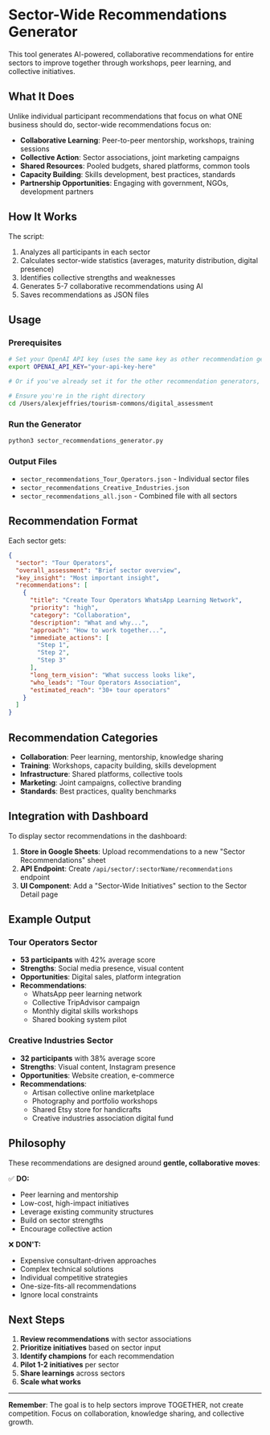 # Sector-Wide Recommendations Generator

This tool generates AI-powered, collaborative recommendations for entire sectors to improve together through workshops, peer learning, and collective initiatives.

## What It Does

Unlike individual participant recommendations that focus on what ONE business should do, sector-wide recommendations focus on:

- **Collaborative Learning**: Peer-to-peer mentorship, workshops, training sessions
- **Collective Action**: Sector associations, joint marketing campaigns
- **Shared Resources**: Pooled budgets, shared platforms, common tools
- **Capacity Building**: Skills development, best practices, standards
- **Partnership Opportunities**: Engaging with government, NGOs, development partners

## How It Works

The script:
1. Analyzes all participants in each sector
2. Calculates sector-wide statistics (averages, maturity distribution, digital presence)
3. Identifies collective strengths and weaknesses
4. Generates 5-7 collaborative recommendations using AI
5. Saves recommendations as JSON files

## Usage

### Prerequisites

```bash
# Set your OpenAI API key (uses the same key as other recommendation generators)
export OPENAI_API_KEY="your-api-key-here"

# Or if you've already set it for the other recommendation generators, you're good to go!

# Ensure you're in the right directory
cd /Users/alexjeffries/tourism-commons/digital_assessment
```

### Run the Generator

```bash
python3 sector_recommendations_generator.py
```

### Output Files

- `sector_recommendations_Tour_Operators.json` - Individual sector files
- `sector_recommendations_Creative_Industries.json`
- `sector_recommendations_all.json` - Combined file with all sectors

## Recommendation Format

Each sector gets:

```json
{
  "sector": "Tour Operators",
  "overall_assessment": "Brief sector overview",
  "key_insight": "Most important insight",
  "recommendations": [
    {
      "title": "Create Tour Operators WhatsApp Learning Network",
      "priority": "high",
      "category": "Collaboration",
      "description": "What and why...",
      "approach": "How to work together...",
      "immediate_actions": [
        "Step 1",
        "Step 2",
        "Step 3"
      ],
      "long_term_vision": "What success looks like",
      "who_leads": "Tour Operators Association",
      "estimated_reach": "30+ tour operators"
    }
  ]
}
```

## Recommendation Categories

- **Collaboration**: Peer learning, mentorship, knowledge sharing
- **Training**: Workshops, capacity building, skills development
- **Infrastructure**: Shared platforms, collective tools
- **Marketing**: Joint campaigns, collective branding
- **Standards**: Best practices, quality benchmarks

## Integration with Dashboard

To display sector recommendations in the dashboard:

1. **Store in Google Sheets**: Upload recommendations to a new "Sector Recommendations" sheet
2. **API Endpoint**: Create `/api/sector/:sectorName/recommendations` endpoint
3. **UI Component**: Add a "Sector-Wide Initiatives" section to the Sector Detail page

## Example Output

### Tour Operators Sector
- **53 participants** with 42% average score
- **Strengths**: Social media presence, visual content
- **Opportunities**: Digital sales, platform integration
- **Recommendations**: 
  - WhatsApp peer learning network
  - Collective TripAdvisor campaign
  - Monthly digital skills workshops
  - Shared booking system pilot

### Creative Industries Sector
- **32 participants** with 38% average score
- **Strengths**: Visual content, Instagram presence
- **Opportunities**: Website creation, e-commerce
- **Recommendations**:
  - Artisan collective online marketplace
  - Photography and portfolio workshops
  - Shared Etsy store for handicrafts
  - Creative industries association digital fund

## Philosophy

These recommendations are designed around **gentle, collaborative moves**:

✅ **DO:**
- Peer learning and mentorship
- Low-cost, high-impact initiatives
- Leverage existing community structures
- Build on sector strengths
- Encourage collective action

❌ **DON'T:**
- Expensive consultant-driven approaches
- Complex technical solutions
- Individual competitive strategies
- One-size-fits-all recommendations
- Ignore local constraints

## Next Steps

1. **Review recommendations** with sector associations
2. **Prioritize initiatives** based on sector input
3. **Identify champions** for each recommendation
4. **Pilot 1-2 initiatives** per sector
5. **Share learnings** across sectors
6. **Scale what works**

---

**Remember**: The goal is to help sectors improve TOGETHER, not create competition. Focus on collaboration, knowledge sharing, and collective growth.

